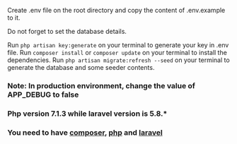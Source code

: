 Create .env file on the root directory and copy the content of .env.example to it.

Do not forget to set the database details.

Run `php artisan key:generate` on your terminal to generate your key in .env file.
Run `composer install` or `composer update` on your terminal to install the dependencies.
Run `php artisan migrate:refresh --seed` on your terminal to generate the database and some seeder contents.

### Note: In production environment, change the value of APP_DEBUG to false 

### Php version 7.1.3 while laravel version is 5.8.*

### You need to have [composer](https://getcomposer.org/), [php](https://www.php.net/) and [laravel](https://laravel.com/docs/5.8)
